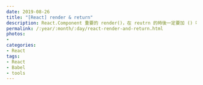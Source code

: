 ```yaml
---
date: 2019-08-26
title: "[React] render & return"
description: React.Component 重要的 render()，在 reutrn 的時後一定要加 () 嗎 ？
permalink: /:year/:month/:day/react-render-and-return.html
photos:
-
categories:
- React
tags:
- React
- Babel
- tools
---
```




